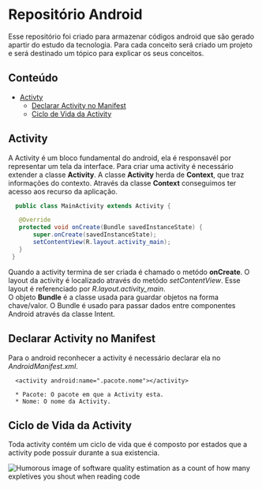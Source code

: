 # Repositório Android

  Esse repositório foi criado para armazenar códigos android que são gerado apartir do estudo da tecnologia. Para cada conceito será criado um projeto e será destinado um tópico para explicar os seus conceitos.
   
## Conteúdo

  - [Activty](#activity)
     - [Declarar Activity no Manifest](#declararActivityManifest)
     - [Ciclo de Vida da Activity](#cliclVidaActivity)
  
  
<a name="activity"></a>   
## Activity

   A  Activity é um bloco fundamental do android, ela é responsavél por representar um tela da interface. Para  criar uma activity é necessário extender a classe **Activity**. A classe **Activity** herda de **Context**, que traz informações do contexto. Através da classe **Context** conseguimos ter acesso aos recurso da aplicação.

 ```java
   public class MainActivity extends Activity {

    @Override
    protected void onCreate(Bundle savedInstanceState) {
        super.onCreate(savedInstanceState);
        setContentView(R.layout.activity_main);
    }
  }
 ```
   Quando a activity termina de ser criada é chamado o metódo **onCreate**. O layout da activity é localizado através do metódo *setContentView*. Esse layout é referenciado por *R.layout.activity_main*. <br/>
   O objeto **Bundle** é a classe usada para guardar objetos na forma chave/valor. O Bundle é usado para passar dados entre componentes Android através da classe Intent.

<a name="declararActivityManifest"></a>
## Declarar Activity no Manifest

   Para o android reconhecer a activity é necessário declarar  ela no *AndroidManifest.xml*.
   
```android
  <activity android:name=".pacote.nome"></activity>
  
  * Pacote: O pacote em que a Activity esta.
  * Nome: O nome da Activity.
```   

<a name="cliclVidaActivity"></a>
##  Ciclo de Vida da Activity

   Toda activity contém um ciclo de vida que é composto por estados que a activity pode possuir durante a sua existencia. <br/>
   
   ![Humorous image of software quality estimation as a count of how many expletives
you shout when reading code](https://github.com/jeanvarela/RepositorioAndroid/blob/master/imagens/CicloVida.png)
